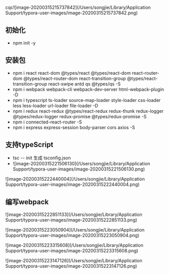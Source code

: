 cqc![image-20200315215737842](/Users/songjie/Library/Application Support/typora-user-images/image-20200315215737842.png)

## 初始化

- npm init -y

## 安装包

- npm i react react-dom @types/react @types/react-dom react-router-dom @types/react-router-dom react-transition-group @types/react-transition-group react-swipe antd qs @types/qs -S
- npm i webpack webpack-cli webpack-dev-server html-webpack-plugin -D
- npm i typescript ts-loader source-map-loader style-loader css-loader less less-loader url-loader file-loader -D
- npm i redux react-redux @types/react-redux redux-thunk redux-logger @types/redux-logger redux-promise @types/redux-promise -S
- npm i connected-react-router -S
- npm i express express-session body-parser cors axios -S
  

## 支持typeScript

- tsc -- init 生成 tsconfig.json
- ![image-20200315221506130](/Users/songjie/Library/Application Support/typora-user-images/image-20200315221506130.png)

![image-20200315222440004](/Users/songjie/Library/Application Support/typora-user-images/image-20200315222440004.png)

## 编写webpack

![image-20200315222851133](/Users/songjie/Library/Application Support/typora-user-images/image-20200315222851133.png)

![image-20200315223050904](/Users/songjie/Library/Application Support/typora-user-images/image-20200315223050904.png)

![image-20200315223315608](/Users/songjie/Library/Application Support/typora-user-images/image-20200315223315608.png)

![image-20200315223147126](/Users/songjie/Library/Application Support/typora-user-images/image-20200315223147126.png)

